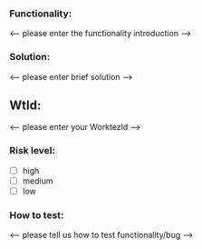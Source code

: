 ### Functionality:
<-- please enter the functionality introduction -->

### Solution:
<-- please enter brief solution -->

## WtId:
<-- please enter your WorktezId -->

### Risk level:
- [ ] high 
- [ ] medium
- [ ] low

### How to test:
<-- please tell us how to test functionality/bug -->
